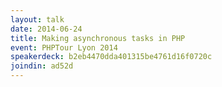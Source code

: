 ```yaml
---
layout: talk
date: 2014-06-24
title: Making asynchronous tasks in PHP
event: PHPTour Lyon 2014
speakerdeck: b2eb4470dda401315be4761d16f0720c
joindin: ad52d
---
```

